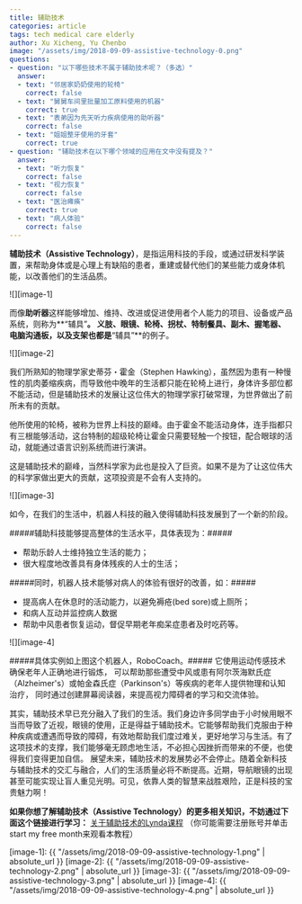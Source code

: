 ```yaml
---
title: 辅助技术
categories: article
tags: tech medical care elderly
author: Xu Xicheng, Yu Chenbo
image: "/assets/img/2018-09-09-assistive-technology-0.png"
questions:
- question: "以下哪些技术不属于辅助技术呢？（多选）"
  answer:
  - text: "邻居家奶奶使用的轮椅"
    correct: false
  - text: "舅舅车间里批量加工原料使用的机器"
    correct: true
  - text: "表弟因为先天听力疾病使用的助听器"
    correct: false
  - text: "姐姐整牙使用的牙套"
    correct: true
- question: "辅助技术在以下哪个领域的应用在文中没有提及？"
  answer:
  - text: "听力恢复"
    correct: false
  - text: "视力恢复"
    correct: false
  - text: "医治瘫痪"
    correct: true
  - text: "病人体验"
    correct: false
---
```


**辅助技术（Assistive Technology）**，是指运用科技的手段，或通过研发科学装置，来帮助身体或是心理上有缺陷的患者，重建或替代他们的某些能力或身体机能，以改善他们的生活品质。

![][image-1]

而像**助听器**这样能够增加、维持、改进或促进使用者个人能力的项目、设备或产品系统，则称为**“辅具”**。 义肢、眼镜、轮椅、拐杖、特制餐具、副木、握笔器、电脑沟通板，以及支架也都是**“辅具”**的例子。

![][image-2]

我们所熟知的物理学家史蒂芬・霍金（Stephen Hawking），虽然因为患有一种慢性的肌肉萎缩疾病，而导致他中晚年的生活都只能在轮椅上进行，身体许多部位都不能活动，但是辅助技术的发展让这位伟大的物理学家打破常理，为世界做出了前所未有的贡献。

他所使用的轮椅，被称为世界上科技的巅峰。由于霍金不能活动身体，连手指都只有三根能够活动，这台特制的超级轮椅让霍金只需要轻触一个按钮，配合眼球的活动，就能通过语言识别系统而进行演讲。

这是辅助技术的巅峰，当然科学家为此也是投入了巨资。如果不是为了让这位伟大的科学家做出更大的贡献，这项投资是不会有人支持的。

![][image-3]

如今，在我们的生活中，机器人科技的融入使得辅助科技发展到了一个新的阶段。


#####辅助科技能够提高整体的生活水平，具体表现为：#####

- 帮助乐龄人士维持独立生活的能力；
- 很大程度地改善具有身体残疾的人士的生活；

#####同时，机器人技术能够对病人的体验有很好的改善，如：#####
- 提高病人在休息时的活动能力，以避免褥疮(bed sore)或上厕所；
- 和病人互动并监控病人数据
- 帮助中风患者恢复运动，督促早期老年痴呆症患者及时吃药等。

![][image-4]

#####具体实例如上图这个机器人，RoboCoach。#####
它使用运动传感技术确保老年人正确地进行锻炼，
可以帮助那些遭受中风或患有阿尔茨海默氏症（Alzheimer's）或帕金森氏症（Parkinson's）等疾病的老年人提供物理和认知治疗，
同时通过创建屏幕阅读器，来提高视力障碍者的学习和交流体验。


其实，辅助技术早已充分融入了我们的生活。我们身边许多同学由于小时候用眼不当而导致了近视，眼镜的使用，正是得益于辅助技术。它能够帮助我们克服由于种种疾病或遭遇而导致的障碍，有效地帮助我们度过难关，更好地学习与生活。有了这项技术的支撑，我们能够毫无顾虑地生活，不必担心因挫折而带来的不便，也使得我们变得更加自信。
展望未来，辅助技术的发展势必不会停止。随着全新科技与辅助技术的交汇与融合，人们的生活质量必将不断提高。近期，导航眼镜的出现甚至可能实现让盲人重见光明。可见，依靠人类的智慧来战胜艰险，正是科技的宝贵魅力啊！

**如果你想了解辅助技术（Assistive Technology）的更多相关知识，不妨通过下面这个链接进行学习：**
[关于辅助技术的Lynda课程](https://www.lynda.com/Higher-Education-tutorials/What-assistive-technology/461908/501872-4.html) （你可能需要注册账号并单击start my free month来观看本教程）

[image-1]: {{ "/assets/img/2018-09-09-assistive-technology-1.png" | absolute_url }}
[image-2]: {{ "/assets/img/2018-09-09-assistive-technology-2.png" | absolute_url }}
[image-3]: {{ "/assets/img/2018-09-09-assistive-technology-3.png" | absolute_url }}
[image-4]: {{ "/assets/img/2018-09-09-assistive-technology-4.png" | absolute_url }}